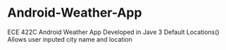 # Android-Weather-App
ECE 422C Android Weather App Developed in Jave
3 Default Locations()
Allows user inputed city name and location
